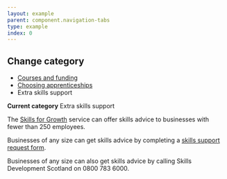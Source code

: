 ```yaml
---
layout: example
parent: component.navigation-tabs
type: example
index: 0
---
```


<div class="ds_tabs  ds_tabs--links" data-module="ds-tabs-navigation">
    <nav class="ds_tabs__navigation" aria-labelledby="ds_tabs__title">
        <h2 id="ds_tabs__title" class="ds_tabs__title">Change category</h2>
        <ul class="ds_tabs__list" id="tablist">
            <li class="ds_tabs__tab">
                <a class="ds_tabs__tab-link" href="tab-page-1">Courses and funding</a>
            </li>
            <li class="ds_tabs__tab">
                <a class="ds_tabs__tab-link" href="tab-page-2">Choosing apprenticeships</a>
            </li>
            <li class="ds_tabs__tab  ds_current" aria-current="page">
                <span class="ds_tabs__tab-link">Extra skills support</span>
            </li>
        </ul>
        <div id="ds_tabs__current" class="ds_tabs__current"><strong>Current category</strong> Extra skills support</div>
    </nav>
    <div class="ds_tabs__content" id="tab3">
        <p>The <a href="#">Skills for Growth</a> service can offer skills advice to businesses with fewer than 250 employees.</p>
        <p>Businesses of any size can get skills advice by completing a <a href="#">skills support request form</a>.</p>
        <p>Businesses of any size can also get skills advice by calling Skills Development Scotland on 0800 783 6000.</p>
    </div>
</div>